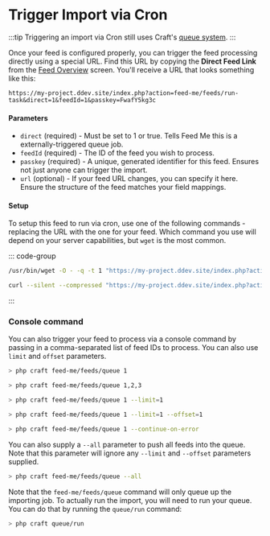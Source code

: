# Trigger Import via Cron

:::tip
Triggering an import via Cron still uses Craft's [queue system](https://craftcms.com/docs/5.x/system/queue.html).
:::

Once your feed is configured properly, you can trigger the feed processing directly using a special URL. Find this URL by copying the **Direct Feed Link** from the [Feed Overview](feed-overview.md) screen. You'll receive a URL that looks something like this:

```
https://my-project.ddev.site/index.php?action=feed-me/feeds/run-task&direct=1&feedId=1&passkey=FwafY5kg3c
```

#### Parameters

- `direct` (required) - Must be set to 1 or true. Tells Feed Me this is a externally-triggered queue job.
- `feedId` (required) - The ID of the feed you wish to process.
- `passkey` (required) - A unique, generated identifier for this feed. Ensures not just anyone can trigger the import.
- `url` (optional) - If your feed URL changes, you can specify it here. Ensure the structure of the feed matches your field mappings.

#### Setup

To setup this feed to run via cron, use one of the following commands - replacing the URL with the one for your feed. Which command you use will depend on your server capabilities, but `wget` is the most common.

::: code-group
```bash wget
/usr/bin/wget -O - -q -t 1 "https://my-project.ddev.site/index.php?action=feed-me/feeds/run-task&direct=1&feedId=1&passkey=FwafY5kg3c"
```
```bash cURL
curl --silent --compressed "https://my-project.ddev.site/index.php?action=feed-me/feeds/run-task&direct=1&feedId=1&passkey=FwafY5kg3c"
```
:::

### Console command

You can also trigger your feed to process via a console command by passing in a comma-separated list of feed IDs to process. You can also use `limit` and `offset` parameters.

```bash
> php craft feed-me/feeds/queue 1

> php craft feed-me/feeds/queue 1,2,3

> php craft feed-me/feeds/queue 1 --limit=1

> php craft feed-me/feeds/queue 1 --limit=1 --offset=1

> php craft feed-me/feeds/queue 1 --continue-on-error
```

You can also supply a `--all` parameter to push all feeds into the queue. Note that this parameter will ignore any `--limit` and `--offset` parameters supplied.

```bash
> php craft feed-me/feeds/queue --all
````

Note that the `feed-me/feeds/queue` command will only queue up the importing job. To actually run the import, you will need to run your queue. You can do that by running the `queue/run` command:

```bash
> php craft queue/run
```
